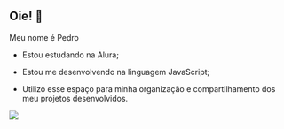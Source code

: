 ## Oie! 👋

Meu nome é Pedro

- Estou estudando na Alura;

- Estou me desenvolvendo na linguagem JavaScript;

- Utilizo esse espaço para minha organização e compartilhamento dos meu projetos desenvolvidos.


![](https://media1.tenor.com/m/Za0Z06LUWsIAAAAC/taylor-swift-taylor-swift-eras-tour.gif)
